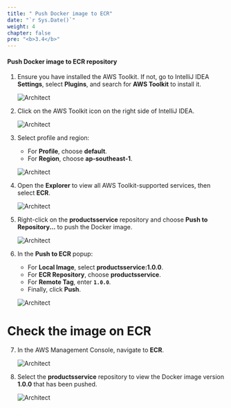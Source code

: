 ```yaml
---
title: " Push Docker image to ECR"
date: "`r Sys.Date()`"
weight: 4
chapter: false
pre: "<b>3.4</b>"
---
```


#### Push Docker image to ECR repository

1. Ensure you have installed the AWS Toolkit. If not, go to IntelliJ IDEA **Settings**, select **Plugins**, and search for **AWS Toolkit** to install it.

   ![Architect](/images/3/pushImage/01.png?featherlight=false&width=80pc)

2. Click on the AWS Toolkit icon on the right side of IntelliJ IDEA.

   ![Architect](/images/3/pushImage/02.png?featherlight=false&width=80pc)

3. Select profile and region:
   - For **Profile**, choose **default**.
   - For **Region**, choose **ap-southeast-1**.

   ![Architect](/images/3/pushImage/03.png?featherlight=false&width=80pc)

4. Open the **Explorer** to view all AWS Toolkit-supported services, then select **ECR**.

   ![Architect](/images/3/pushImage/04.png?featherlight=false&width=80pc)

5. Right-click on the **productsservice** repository and choose **Push to Repository...** to push the Docker image.

   ![Architect](/images/3/pushImage/05.png?featherlight=false&width=80pc)

6. In the **Push to ECR** popup:
   - For **Local Image**, select **productsservice:1.0.0**.
   - For **ECR Repository**, choose **productsservice**.
   - For **Remote Tag**, enter **`1.0.0`**.
   - Finally, click **Push**.

   ![Architect](/images/3/pushImage/06.png?featherlight=false&width=80pc)

# Check the image on ECR

7. In the AWS Management Console, navigate to **ECR**.

   ![Architect](/images/3/pushImage/07.png?featherlight=false&width=80pc)

8. Select the **productsservice** repository to view the Docker image version **1.0.0** that has been pushed.

   ![Architect](/images/3/pushImage/08.png?featherlight=false&width=80pc)
